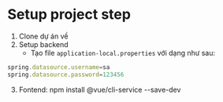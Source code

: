 # Setup project step
1. Clone dự án về
2. Setup backend
   - Tạo file `application-local.properties` với dạng như sau:
```javascript
spring.datasource.username=sa
spring.datasource.password=123456
```
3. Fontend:
npm install @vue/cli-service --save-dev
